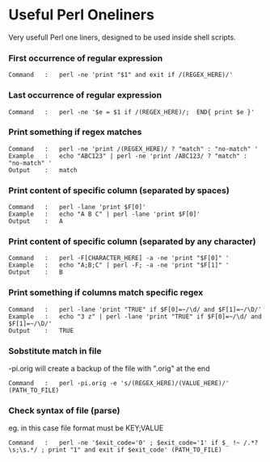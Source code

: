 # Useful Perl Oneliners
Very usefull Perl one liners, designed to be used inside shell scripts.


### First occurrence of regular expression

```
Command   :   perl -ne 'print "$1" and exit if /(REGEX_HERE)/'
```

### Last occurrence of regular expression

```
Command   :   perl -ne '$e = $1 if /(REGEX_HERE)/;  END{ print $e }'
```

### Print something if regex matches

```
Command   :   perl -ne 'print /(REGEX_HERE)/ ? "match" : "no-match" '
Example   :   echo "ABC123" | perl -ne 'print /ABC123/ ? "match" : "no-match" '  
Output    :   match
```

### Print content of specific column (separated by spaces)

```
Command   :   perl -lane 'print $F[0]'
Example   :   echo "A B C" | perl -lane 'print $F[0]'
Output    :   A
```

### Print content of specific column (separated by any character)

```
Command   :   perl -F[CHARACTER_HERE] -a -ne 'print "$F[0]" '
Example   :   echo "A;B;C" | perl -F; -a -ne 'print "$F[1]" '
Output    :   B
```

### Print something if columns match specific regex

```
Command   :   perl -lane 'print "TRUE" if $F[0]=~/\d/ and $F[1]=~/\D/'
Example   :   echo "3 z" | perl -lane 'print "TRUE" if $F[0]=~/\d/ and $F[1]=~/\D/'
Output    :   TRUE
```

### Sobstitute match in file
-pi.orig will create a backup of the file with ".orig" at the end
```
Command   :   perl -pi.orig -e 's/(REGEX_HERE)/(VALUE_HERE)/' (PATH_TO_FILE)
```

### Check syntax of file (parse)
eg. in this case file format must be KEY;VALUE
```
Command   :   perl -ne '$exit_code='0' ; $exit_code='1' if $_ !~ /.*?\s;\s.*/ ; print "1" and exit if $exit_code' (PATH_TO_FILE)
```
